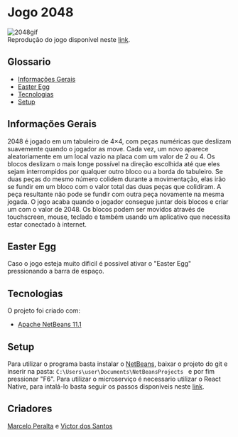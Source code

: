 # Jogo 2048
![2048gif](https://user-images.githubusercontent.com/53903774/66094013-c53d5000-e568-11e9-8ae5-01c613244a4b.gif)  
Reprodução do jogo disponível neste [link](https://rachacuca.com.br/raciocinio/2048/).
## Glossario
* [Informações Gerais](#informações-gerais)
* [Easter Egg](#easter-egg)
* [Tecnologias](#tecnologias)
* [Setup](#setup)

## Informações Gerais
2048 é jogado em um tabuleiro de 4×4, com peças numéricas que deslizam suavemente quando o jogador as move. Cada vez, um novo aparece aleatoriamente em um local vazio na placa com um valor de 2 ou 4. Os blocos deslizam o mais longe possível na direção escolhida até que eles sejam interrompidos por qualquer outro bloco ou a borda do tabuleiro. Se duas peças do mesmo número colidem durante a movimentação, elas irão se fundir em um bloco com o valor total das duas peças que colidiram. A peça resultante não pode se fundir com outra peça novamente na mesma jogada. O jogo acaba quando o jogador consegue juntar dois blocos e criar um com o valor de 2048. Os blocos podem ser movidos através de touchscreen, mouse, teclado e também usando um aplicativo que necessita estar conectado à internet. 

## Easter Egg
Caso o jogo esteja muito dificil é possivel ativar o "Easter Egg" pressionando a barra de espaço.
	
## Tecnologias
O projeto foi criado com:
* [Apache NetBeans 11.1](https://netbeans.org/)
	
## Setup
Para utilizar o programa basta instalar o [NetBeans](https://netbeans.org/), baixar o projeto do git e inserir na pasta: ```C:\Users\user\Documents\NetBeansProjects ``` e por fim pressionar "F6".
Para utilizar o microserviço é necessario utilizar o React Native, para intalá-lo basta seguir os passos disponiveis neste [link](https://docs.rocketseat.dev/ambiente-react-native/android/windows).

## Criadores
[Marcelo Peralta](https://github.com/MaPDores) e [Victor dos Santos](https://github.com/AnyVictor)
